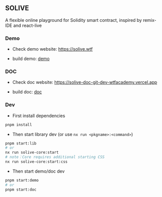 ## SOLIVE

A flexible online playground for Solidity smart contract, inspired by remix-IDE and react-live

### Demo
- Check demo website: https://solive.wtf

- build demo: [demo](./apps/demo)

### DOC
- Check doc website: https://solive-doc-git-dev-wtfacademy.vercel.app

- build doc: [doc](./apps/doc)

### Dev

- First install dependencies

```bash
pnpm install
```

- Then start library dev (or use `nx run <pkgname>:<command>`)

```bash
pnpm start:lib
# or
nx run solive-core:start
# note：Core requires additional starting CSS
nx run solive-core:start:css
```

- Then start demo/doc dev

```bash
pnpm start:demo
# or
pnpm start:doc
```
